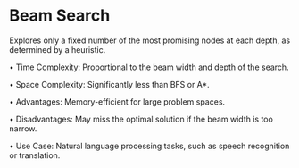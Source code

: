 # Beam Search

Explores only a fixed number of the most promising nodes at each depth, as determined by a heuristic.

• Time Complexity: Proportional to the beam width and depth of the search.

• Space Complexity: Significantly less than BFS or A\*.

• Advantages: Memory-efficient for large problem spaces.

• Disadvantages: May miss the optimal solution if the beam width is too narrow.

• Use Case: Natural language processing tasks, such as speech recognition or translation.
